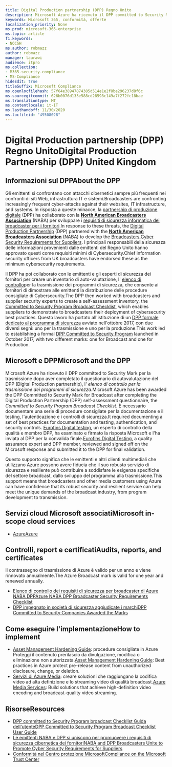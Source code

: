 ```yaml
---
title: Digital Production partnership (DPP) Regno Unito
description: Microsoft Azure ha ricevuto il DPP committed to Security Mark per la trasmissione.
keywords: Microsoft 365, conformità, offerte
localization_priority: None
ms.prod: microsoft-365-enterprise
ms.topic: article
f1.keywords:
- NOCSH
ms.author: robmazz
author: robmazz
manager: laurawi
audience: itpro
ms.collection:
- M365-security-compliance
- MS-Compliance
hideEdit: true
titleSuffix: Microsoft Compliance
ms.openlocfilehash: 57f64e38947874385d514e1e2f8be296237d8f6c
ms.sourcegitcommit: 626b0076d133e588cd28598c149a7f272fc18bae
ms.translationtype: MT
ms.contentlocale: it-IT
ms.lasthandoff: 11/30/2020
ms.locfileid: "49508028"
---
```

# <a name="digital-production-partnership-dpp-united-kingdom"></a><span data-ttu-id="5f1b8-104">Digital Production partnership (DPP) Regno Unito</span><span class="sxs-lookup"><span data-stu-id="5f1b8-104">Digital Production Partnership (DPP) United Kingdom</span></span>

## <a name="about-the-dpp"></a><span data-ttu-id="5f1b8-105">Informazioni sul DPP</span><span class="sxs-lookup"><span data-stu-id="5f1b8-105">About the DPP</span></span>

<span data-ttu-id="5f1b8-106">Gli emittenti si confrontano con attacchi cibernetici sempre più frequenti nei confronti di siti Web, infrastruttura IT e sistemi.</span><span class="sxs-lookup"><span data-stu-id="5f1b8-106">Broadcasters are confronting increasingly frequent cyber-attacks against their websites, IT infrastructure, and systems.</span></span> <span data-ttu-id="5f1b8-107">In risposta a queste minacce, la [partnership di produzione digitale](https://www.thedpp.com/) (DPP) ha collaborato con la [**North American Broadcasters Association**](https://nabanet.com/) (NABA) per sviluppare i [requisiti di sicurezza informatica dei broadcaster per i fornitori](https://nabanet.com/wp-content/uploads/2017/08/NABA_DPP_CyberSecurity_Requirements_3.pdf).</span><span class="sxs-lookup"><span data-stu-id="5f1b8-107">In response to these threats, the [Digital Production Partnership](https://www.thedpp.com/) (DPP) partnered with the [**North American Broadcasters Association**](https://nabanet.com/) (NABA) to develop the [Broadcasters Cyber Security Requirements for Suppliers](https://nabanet.com/wp-content/uploads/2017/08/NABA_DPP_CyberSecurity_Requirements_3.pdf).</span></span> <span data-ttu-id="5f1b8-108">I principali responsabili della sicurezza delle informazioni provenienti dalle emittenti del Regno Unito hanno approvato questi come requisiti minimi di Cybersecurity.</span><span class="sxs-lookup"><span data-stu-id="5f1b8-108">Chief information security officers from UK broadcasters have endorsed these as the minimum cybersecurity requirements.</span></span>  
  
<span data-ttu-id="5f1b8-109">Il DPP ha poi collaborato con le emittenti e gli esperti di sicurezza dei fornitori per creare un inventario di auto-valutazione, l' [elenco di controllo](https://dpp-assets.s3.amazonaws.com/wp-content/uploads/2017/10/CTS_BroadcastChecklist.xlsx)per la trasmissione dei programmi di sicurezza, che consente ai fornitori di dimostrare alle emittenti la distribuzione delle procedure consigliate di Cybersecurity.</span><span class="sxs-lookup"><span data-stu-id="5f1b8-109">The DPP then worked with broadcasters and supplier security experts to create a self-assessment inventory, the [Committed to Security Program Broadcast Checklist](https://dpp-assets.s3.amazonaws.com/wp-content/uploads/2017/10/CTS_BroadcastChecklist.xlsx), which enables suppliers to demonstrate to broadcasters their deployment of cybersecurity best practices.</span></span> <span data-ttu-id="5f1b8-110">Questo lavoro ha portato all'istituzione di un [DPP formale dedicato al programma di sicurezza](https://www.thedpp.com/tech/security/committed-to-security/) avviato nell'ottobre 2017, con due diversi segni: uno per la trasmissione e uno per la produzione.</span><span class="sxs-lookup"><span data-stu-id="5f1b8-110">This work led to establishing a formal [DPP Committed to Security Program](https://www.thedpp.com/tech/security/committed-to-security/) launched in October 2017, with two different marks: one for Broadcast and one for Production.</span></span>

## <a name="microsoft-and-the-dpp"></a><span data-ttu-id="5f1b8-111">Microsoft e DPP</span><span class="sxs-lookup"><span data-stu-id="5f1b8-111">Microsoft and the DPP</span></span>

<span data-ttu-id="5f1b8-112">Microsoft Azure ha ricevuto il DPP committed to Security Mark per la trasmissione dopo aver completato il questionario di autovalutazione del DPP (Digital Production partnership), l' *elenco di controllo per la trasmissione dei programmi di sicurezza*.</span><span class="sxs-lookup"><span data-stu-id="5f1b8-112">Microsoft Azure has been awarded the DPP Committed to Security Mark for Broadcast after completing the Digital Production Partnership (DPP) self-assessment questionnaire, the *Committed to Security Program Broadcast Checklist*.</span></span> <span data-ttu-id="5f1b8-113">È necessario documentare una serie di procedure consigliate per la documentazione e il testing, l'autenticazione e i controlli di sicurezza.</span><span class="sxs-lookup"><span data-stu-id="5f1b8-113">It required documenting a set of best practices for documentation and testing, authentication, and security controls.</span></span> <span data-ttu-id="5f1b8-114">[Eurofins Digital testing](https://www.eurofins-digitaltesting.com/), un esperto di controllo della qualità e membro DPP, ha esaminato e firmato la risposta Microsoft e l'ha inviata al DPP per la convalida finale.</span><span class="sxs-lookup"><span data-stu-id="5f1b8-114">[Eurofins Digital Testing](https://www.eurofins-digitaltesting.com/), a quality assurance expert and DPP member, reviewed and signed off on the Microsoft response and submitted it to the DPP for final validation.</span></span>  
  
<span data-ttu-id="5f1b8-115">Questo supporto significa che le emittenti e altri clienti multimediali che utilizzano Azure possono avere fiducia che il suo robusto servizio di sicurezza e resiliente può contribuire a soddisfare le esigenze specifiche del settore broadcast, dallo sviluppo del programma alla trasmissione.</span><span class="sxs-lookup"><span data-stu-id="5f1b8-115">This support means that broadcasters and other media customers using Azure can have confidence that its robust security and resilient service can help meet the unique demands of the broadcast industry, from program development to transmission.</span></span>

## <a name="microsoft-in-scope-cloud-services"></a><span data-ttu-id="5f1b8-116">Servizi cloud Microsoft associati</span><span class="sxs-lookup"><span data-stu-id="5f1b8-116">Microsoft in-scope cloud services</span></span>

- [<span data-ttu-id="5f1b8-117">Azure</span><span class="sxs-lookup"><span data-stu-id="5f1b8-117">Azure</span></span>](https://aka.ms/AzureCompliance)

## <a name="audits-reports-and-certificates"></a><span data-ttu-id="5f1b8-118">Controlli, report e certificati</span><span class="sxs-lookup"><span data-stu-id="5f1b8-118">Audits, reports, and certificates</span></span>

<span data-ttu-id="5f1b8-119">Il contrassegno di trasmissione di Azure è valido per un anno e viene rinnovato annualmente.</span><span class="sxs-lookup"><span data-stu-id="5f1b8-119">The Azure Broadcast mark is valid for one year and renewed annually.</span></span>

- [<span data-ttu-id="5f1b8-120">Elenco di controllo dei requisiti di sicurezza per broadcaster di Azure NABA DPP</span><span class="sxs-lookup"><span data-stu-id="5f1b8-120">Azure NABA DPP Broadcaster Security Requirements Checklist</span></span>](https://aka.ms/Azure-CTS-Broadcast-Checklist)
- [<span data-ttu-id="5f1b8-121">DPP impegnato in società di sicurezza aggiudicate i marchi</span><span class="sxs-lookup"><span data-stu-id="5f1b8-121">DPP Committed to Security Companies Awarded the Marks</span></span>](https://aka.ms/Azure-Asset-Mgmt)

## <a name="how-to-implement"></a><span data-ttu-id="5f1b8-122">Come eseguire l'implementazione</span><span class="sxs-lookup"><span data-stu-id="5f1b8-122">How to implement</span></span>

- <span data-ttu-id="5f1b8-123">[Asset Management Hardening Guide](https://aka.ms/Azure-Asset-Mgmt): procedure consigliate in Azure Proteggi il contenuto prerilascio da divulgazione, modifica o eliminazione non autorizzata.</span><span class="sxs-lookup"><span data-stu-id="5f1b8-123">[Asset Management Hardening Guide](https://aka.ms/Azure-Asset-Mgmt): Best practices in Azure protect pre-release content from unauthorized disclosure, change, or deletion.</span></span>
- <span data-ttu-id="5f1b8-124">[Servizi di Azure Media](https://docs.microsoft.com/azure/media-services/): creare soluzioni che raggiungano la codifica video ad alta definizione e lo streaming video di qualità broadcast.</span><span class="sxs-lookup"><span data-stu-id="5f1b8-124">[Azure Media Services](https://docs.microsoft.com/azure/media-services/): Build solutions that achieve high-definition video encoding and broadcast-quality video streaming.</span></span>

## <a name="resources"></a><span data-ttu-id="5f1b8-125">Risorse</span><span class="sxs-lookup"><span data-stu-id="5f1b8-125">Resources</span></span>

- [<span data-ttu-id="5f1b8-126">DPP committed to Security Program broadcast Checklist Guida dell'utente</span><span class="sxs-lookup"><span data-stu-id="5f1b8-126">DPP Committed to Security Program Broadcast Checklist User Guide</span></span>](https://dpp-assets.s3.amazonaws.com/wp-content/uploads/2017/10/CTS_BroadcastChecklistUserGuide.pdf)
- [<span data-ttu-id="5f1b8-127">Le emittenti NABA e DPP si uniscono per promuovere i requisiti di sicurezza cibernetica dei fornitori</span><span class="sxs-lookup"><span data-stu-id="5f1b8-127">NABA and DPP Broadcasters Unite to Promote Cyber Security Requirements for Suppliers</span></span>](https://nabanet.com/wp-content/uploads/2017/08/NABAcaster-Issue_26.pdf)
- [<span data-ttu-id="5f1b8-128">Conformità nel Centro protezione Microsoft</span><span class="sxs-lookup"><span data-stu-id="5f1b8-128">Compliance on the Microsoft Trust Center</span></span>](https://www.microsoft.com/trust-center/compliance/compliance-overview)
